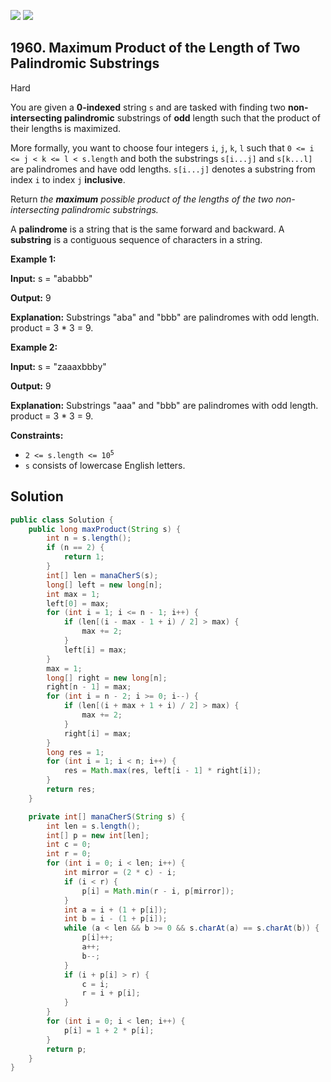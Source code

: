 [![](https://img.shields.io/github/stars/javadev/LeetCode-in-Java?label=Stars&style=flat-square)](https://github.com/javadev/LeetCode-in-Java)
[![](https://img.shields.io/github/forks/javadev/LeetCode-in-Java?label=Fork%20me%20on%20GitHub%20&style=flat-square)](https://github.com/javadev/LeetCode-in-Java/fork)

## 1960\. Maximum Product of the Length of Two Palindromic Substrings

Hard

You are given a **0-indexed** string `s` and are tasked with finding two **non-intersecting palindromic** substrings of **odd** length such that the product of their lengths is maximized.

More formally, you want to choose four integers `i`, `j`, `k`, `l` such that `0 <= i <= j < k <= l < s.length` and both the substrings `s[i...j]` and `s[k...l]` are palindromes and have odd lengths. `s[i...j]` denotes a substring from index `i` to index `j` **inclusive**.

Return _the **maximum** possible product of the lengths of the two non-intersecting palindromic substrings._

A **palindrome** is a string that is the same forward and backward. A **substring** is a contiguous sequence of characters in a string.

**Example 1:**

**Input:** s = "ababbb"

**Output:** 9

**Explanation:** Substrings "aba" and "bbb" are palindromes with odd length. product = 3 \* 3 = 9.

**Example 2:**

**Input:** s = "zaaaxbbby"

**Output:** 9

**Explanation:** Substrings "aaa" and "bbb" are palindromes with odd length. product = 3 \* 3 = 9.

**Constraints:**

*   <code>2 <= s.length <= 10<sup>5</sup></code>
*   `s` consists of lowercase English letters.

## Solution

```java
public class Solution {
    public long maxProduct(String s) {
        int n = s.length();
        if (n == 2) {
            return 1;
        }
        int[] len = manaCherS(s);
        long[] left = new long[n];
        int max = 1;
        left[0] = max;
        for (int i = 1; i <= n - 1; i++) {
            if (len[(i - max - 1 + i) / 2] > max) {
                max += 2;
            }
            left[i] = max;
        }
        max = 1;
        long[] right = new long[n];
        right[n - 1] = max;
        for (int i = n - 2; i >= 0; i--) {
            if (len[(i + max + 1 + i) / 2] > max) {
                max += 2;
            }
            right[i] = max;
        }
        long res = 1;
        for (int i = 1; i < n; i++) {
            res = Math.max(res, left[i - 1] * right[i]);
        }
        return res;
    }

    private int[] manaCherS(String s) {
        int len = s.length();
        int[] p = new int[len];
        int c = 0;
        int r = 0;
        for (int i = 0; i < len; i++) {
            int mirror = (2 * c) - i;
            if (i < r) {
                p[i] = Math.min(r - i, p[mirror]);
            }
            int a = i + (1 + p[i]);
            int b = i - (1 + p[i]);
            while (a < len && b >= 0 && s.charAt(a) == s.charAt(b)) {
                p[i]++;
                a++;
                b--;
            }
            if (i + p[i] > r) {
                c = i;
                r = i + p[i];
            }
        }
        for (int i = 0; i < len; i++) {
            p[i] = 1 + 2 * p[i];
        }
        return p;
    }
}
```
